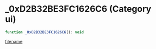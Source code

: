 # _0xD2B32BE3FC1626C6 (Category ui)

```js
function _0xD2B32BE3FC1626C6(): void
```

[filename](_0xD2B32BE3FC1626C6_m.md ':include')